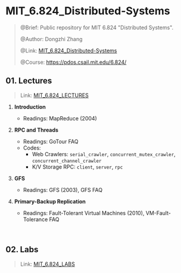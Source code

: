 # MIT_6.824_Distributed-Systems
> @Brief: Public repository for MIT 6.824 "Distributed Systems".
>
> @Author: Dongzhi Zhang
>
> @Link: [MIT_6.824_Distributed-Systems](https://github.com/zZay132-4ONE/MIT_6.824_Distributed-Systems/tree/main)
>
> @Course: https://pdos.csail.mit.edu/6.824/

## 01. Lectures

> Link: [MIT_6.824_LECTURES](https://github.com/zZay132-4ONE/MIT_6.824_Distributed-Systems/tree/main/lectures)

1. **Introduction** 
   - Readings: MapReduce (2004)

1. **RPC and Threads**
   - Readings: GoTour FAQ
   - Codes: 
     - Web Crawlers: `serial_crawler`, `concurrent_mutex_crawler`, `concurrent_channel_crawler`
     - K/V Storage RPC: `client`, `server`, `rpc`

1. **GFS**
   - Readings: GFS (2003), GFS FAQ

1. **Primary-Backup Replication**
   - Readings: Fault-Tolerant Virtual Machines (2010), VM-Fault-Tolerance FAQ


<br>

## 02. Labs

> Link: [MIT_6.824_LABS](https://github.com/zZay132-4ONE/MIT_6.824_Distributed-Systems/tree/main/labs)



<br>
